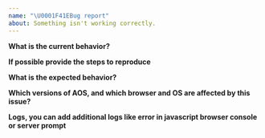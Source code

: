 ```yaml
---
name: "\U0001F41EBug report"
about: Something isn't working correctly.
---
```


**What is the current behavior?**



**If possible provide the steps to reproduce**



**What is the expected behavior?**



**Which versions of AOS, and which browser and OS are affected by this issue?**



**Logs, you can add additional logs like error in javascript browser console or server prompt**